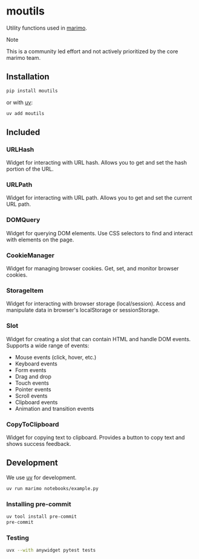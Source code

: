 # moutils

Utility functions used in [marimo](https://github.com/marimo-team/marimo).

> [!NOTE]
> This is a community led effort and not actively prioritized by the core marimo team.

## Installation

```sh
pip install moutils
```

or with [uv](https://github.com/astral-sh/uv):

```sh
uv add moutils
```

## Included

### URLHash

Widget for interacting with URL hash. Allows you to get and set the hash portion of the URL.

### URLPath

Widget for interacting with URL path. Allows you to get and set the current URL path.

### DOMQuery

Widget for querying DOM elements. Use CSS selectors to find and interact with elements on the page.

### CookieManager

Widget for managing browser cookies. Get, set, and monitor browser cookies.

### StorageItem

Widget for interacting with browser storage (local/session). Access and manipulate data in browser's localStorage or sessionStorage.

### Slot

Widget for creating a slot that can contain HTML and handle DOM events. Supports a wide range of events:

- Mouse events (click, hover, etc.)
- Keyboard events
- Form events
- Drag and drop
- Touch events
- Pointer events
- Scroll events
- Clipboard events
- Animation and transition events

### CopyToClipboard

Widget for copying text to clipboard. Provides a button to copy text and shows success feedback.

## Development

We use [uv](https://github.com/astral-sh/uv) for development.

```sh
uv run marimo notebooks/example.py
```

### Installing pre-commit

```sh
uv tool install pre-commit
pre-commit
```

### Testing

```sh
uvx --with anywidget pytest tests
```
